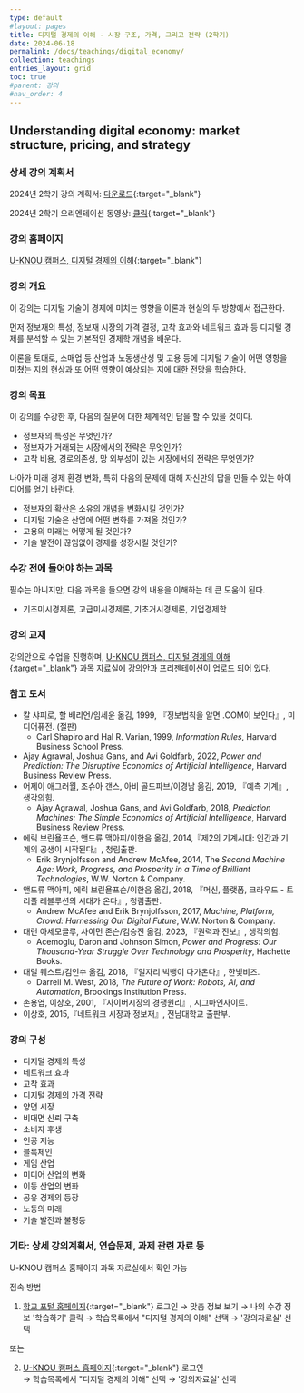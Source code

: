 ```yaml
---
type: default
#layout: pages
title: 디지털 경제의 이해 - 시장 구조, 가격, 그리고 전략 (2학기)
date: 2024-06-18
permalink: /docs/teachings/digital_economy/
collection: teachings
entries_layout: grid
toc: true
#parent: 강의
#nav_order: 4
---
```


## Understanding digital economy: market structure, pricing, and strategy

### 상세 강의 계획서

2024년 2학기 강의 계획서: [다운로드](https://drive.google.com/file/d/1Q3KQRtZd_aXi_jsOqtFCsvL7vIJmdJ1v/view){:target="_blank"}

2024년 2학기 오리엔테이션 동영상: [클릭](https://youtu.be/KxVj8ESFvWo){:target="_blank"}


### 강의 홈페이지
[U-KNOU 캠퍼스, 디지털 경제의 이해](https://ucampus.knou.ac.kr/ekp/user/course/initUCRCourse.sdo?sbjtId=KNOU0911001&cntsId=KNOU0911){:target="_blank"}

### 강의 개요
이 강의는 디지털 기술이 경제에 미치는 영향을 이론과 현실의 두 방향에서 접근한다.

먼저 정보재의 특성, 정보재 시장의 가격 결정, 고착 효과와 네트워크 효과 등 디지털 경제를 분석할 수 있는 기본적인 경제학 개념을 배운다. 

이론을 토대로, 소매업 등 산업과 노동생산성 및 고용 등에 디지털 기술이 어떤 영향을 미쳤는 지의 현상과 또 어떤 영향이 예상되는 지에 대한 전망을 학습한다.

### 강의 목표

이 강의를 수강한 후, 다음의 질문에 대한 체계적인 답을 할 수 있을 것이다.

- 정보재의 특성은 무엇인가?
- 정보재가 거래되는 시장에서의 전략은 무엇인가?
- 고착 비용, 경로의존성, 망 외부성이 있는 시장에서의 전략은 무엇인가?

나아가 미래 경제 환경 변화, 특히 다음의 문제에 대해 자신만의 답을 만들 수 있는 아이디어를 얻기 바란다.

- 정보재의 확산은 소유의 개념을 변화시킬 것인가?
- 디지털 기술은 산업에 어떤 변화를 가져올 것인가?
- 고용의 미래는 어떻게 될 것인가?
- 기술 발전이 끊임없이 경제를 성장시킬 것인가?

### 수강 전에 들어야 하는 과목

필수는 아니지만, 다음 과목을 들으면 강의 내용을 이해하는 데 큰 도움이 된다.

- 기초미시경제론, 고급미시경제론, 기초거시경제론, 기업경제학

### 강의 교재

강의안으로 수업을 진행하며, [U-KNOU 캠퍼스, 디지털 경제의 이해](https://ucampus.knou.ac.kr/ekp/user/course/initUCRCourse.sdo?sbjtId=KNOU0911001&cntsId=KNOU0911){:target="_blank"} 과목 자료실에 강의안과 프리젠테이션이 업로드 되어 있다.

### 참고 도서

- 칼 샤피로, 할 배리언/임세윤 옮김, 1999, 『정보법칙을 알면 .COM이 보인다』, 미디어퓨전. (절판)
  * Carl Shapiro and Hal R. Varian, 1999,<em> Information Rules</em>, Harvard Business School Press.
- Ajay Agrawal, Joshua Gans, and Avi Goldfarb, 2022, <em>Power and Prediction: The Disruptive Economics of Artificial Intelligence</em>, Harvard Business Review Press.
- 어제이 애그러월, 조슈아 갠스, 아비 골드파브/이경남 옮김, 2019, 『예측 기계』, 생각의힘. 
  * Ajay Agrawal, Joshua Gans, and Avi Goldfarb, 2018, <em>Prediction Machines: The Simple Economics of Artificial Intelligence</em>, Harvard Business Review Press.
- 에릭 브린욜프슨, 앤드류 맥아피/이한음 옮김, 2014,『제2의 기계시대: 인간과 기계의 공생이 시작된다』, 청림출판. 
  * Erik Brynjolfsson and Andrew McAfee, 2014, The <em>Second Machine Age: Work, Progress, and Prosperity in a Time of Brilliant Technologies</em>, W.W. Norton & Company.
- 앤드류 맥아피, 에릭 브린욜프슨/이한음 옮김, 2018, 『머신, 플랫폼, 크라우드 - 트리플 레볼루션의 시대가 온다』, 청림출판.
  * Andrew McAfee and Erik Brynjolfsson, 2017, <em>Machine, Platform, Crowd: Harnessing Our Digital Future</em>, W.W. Norton & Company.
- 대런 아세모글루, 사이먼 존슨/김승진 옮김, 2023, 『권력과 진보』, 생각의힘.
  * Acemoglu, Daron and Johnson Simon, <em>Power and Progress: Our Thousand-Year Struggle Over Technology and Prosperity</em>, Hachette Books.    
- 대럴 웨스트/김인수 옮김, 2018, 『일자리 빅뱅이 다가온다』, 한빛비즈.
  * Darrell M. West, 2018, <em>The Future of Work: Robots, AI, and Automation</em>, Brookings Institution Press.
- 손용엽, 이상호, 2001, 『사이버시장의 경쟁원리』, 시그마인사이트.
- 이상호, 2015,『네트워크 시장과 정보재』, 전남대학교 출판부.

### 강의 구성

- 디지털 경제의 특성
- 네트워크 효과
- 고착 효과
- 디지털 경제의 가격 전략
- 양면 시장
- 비대면 신뢰 구축
- 소비자 후생
- 인공 지능
- 블록체인
- 게임 산업
- 미디어 산업의 변화
- 이동 산업의 변화
- 공유 경제의 등장
- 노동의 미래
- 기술 발전과 불평등

### 기타: 상세 강의계획서, 연습문제, 과제 관련 자료 등

U-KNOU 캠퍼스 홈페이지 과목 자료실에서 확인 가능

접속 방법

1. [학교 포털 홈페이지](https://www.knou.ac.kr){:target="_blank"} 로그인 
→ 맞춤 정보 보기 
→ 나의 수강 정보 '학습하기' 클릭 
→ 학습목록에서 "디지털 경제의 이해" 선택 
→ '강의자료실' 선택 

또는

2. [U-KNOU 캠퍼스 홈페이지](https://ucampus.knou.ac.kr/){:target="_blank"} 로그인  
→ 학습목록에서 "디지털 경제의 이해" 선택
→  '강의자료실' 선택